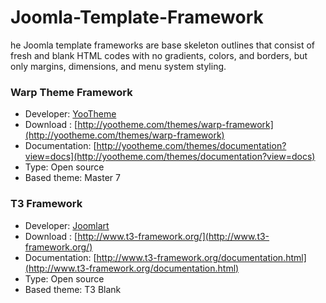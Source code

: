 # Joomla-Template-Framework
he Joomla template frameworks are base skeleton outlines that consist of fresh and blank HTML codes with no gradients, colors, and borders, but only margins, dimensions, and menu system styling.


### Warp Theme Framework
- Developer: [YooTheme](http://yootheme.com/)
- Download : [http://yootheme.com/themes/warp-framework](http://yootheme.com/themes/warp-framework)
- Documentation: [http://yootheme.com/themes/documentation?view=docs](http://yootheme.com/themes/documentation?view=docs)
- Type: Open source
- Based theme: Master 7


### T3 Framework
- Developer: [Joomlart](http://joomlart.com/)
- Download : [http://www.t3-framework.org/](http://www.t3-framework.org/)
- Documentation: [http://www.t3-framework.org/documentation.html](http://www.t3-framework.org/documentation.html)
- Type: Open source
- Based theme: T3 Blank
